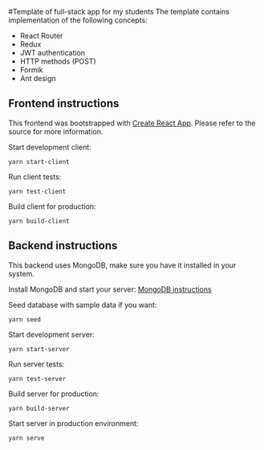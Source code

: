 #Template of full-stack app for my students
The template contains implementation of the following concepts:
 * React Router
 * Redux
 * JWT authentication
 * HTTP methods (POST)
 * Formik
 * Ant design

## Frontend instructions

This frontend was bootstrapped with [Create React App](https://github.com/facebook/create-react-app). Please refer to the source for more information.

Start development client:
```
yarn start-client
```

Run client tests:
```
yarn test-client
```

Build client for production:
```
yarn build-client
```


## Backend instructions

This backend uses MongoDB, make sure you have it installed in your system.

Install MongoDB and start your server: [MongoDB instructions](https://docs.mongodb.com/manual/administration/install-community/)

Seed database with sample data if you want:
```
yarn seed
```

Start development server:
```
yarn start-server
```

Run server tests:
```
yarn test-server
```

Build server for production:
```
yarn build-server
```

Start server in production environment:
```
yarn serve
```
